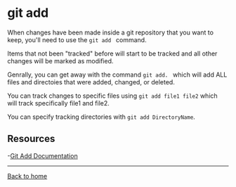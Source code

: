 # git add
When changes have been made inside a git repository that you want to keep, you'll need to use the  `git add ` command.

Items that not been "tracked" before will start to be tracked and all other changes will be marked as modified.

Genrally, you can get away with the command  `git add. ` which will add ALL files and directoies that were added, changed, or deleted.

 You can track changes to specific files using `git add file1 file2` which will track specifically file1 and file2.

 You can specify tracking directories with `git add DirectoryName`.


 ## Resources
 -[Git Add Documentation](http://git-scm.com/docs/git-add)

 ---
[Back to home](../README.md)

